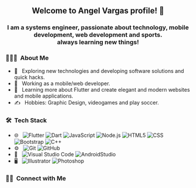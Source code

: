 <h2 align='center'>Welcome to Angel Vargas profile! 👋</h2>
<h3 align='center'>I am a systems engineer, passionate about technology, mobile development, web development and sports.</br>
always learning new things! </h3>

<h3> 👨🏻‍💻 &nbsp;About Me </h3>

- 🤔 &nbsp; Exploring new technologies and developing software solutions and quick hacks.
- 💼 &nbsp; Working as a mobile/web  developer.
- 🌱 &nbsp; Learning more about Flutter and create elegant and modern websites and mobile applications.
- ✍️ &nbsp; Hobbies: Graphic Design, videogames and play soccer.

<h3> 🛠 &nbsp;Tech Stack</h3>

- 🌐 &nbsp;
  ![Flutter](https://img.shields.io/badge/-Flutter-333333?style=flat&logo=flutter&logoColor=00bef8)
  ![Dart](https://img.shields.io/badge/-Dart-333333?style=flat&logo=Dart&logoColor=01579b)
  ![JavaScript](https://img.shields.io/badge/-JavaScript-333333?style=flat&logo=javascript)
  ![Node.js](https://img.shields.io/badge/-Node.js-333333?style=flat&logo=node.js)
  ![HTML5](https://img.shields.io/badge/-HTML5-333333?style=flat&logo=HTML5)
  ![CSS](https://img.shields.io/badge/-CSS-333333?style=flat&logo=CSS3&logoColor=1572B6)
  ![Bootstrap](https://img.shields.io/badge/-Bootstrap-333333?style=flat&logo=bootstrap&logoColor=563D7C)
  ![C++](https://img.shields.io/badge/-C++-333333?style=flat&logo=C%2B%2B&logoColor=00599C)
- ⚙️ &nbsp;
  ![Git](https://img.shields.io/badge/-Git-333333?style=flat&logo=git)
  ![GitHub](https://img.shields.io/badge/-GitHub-333333?style=flat&logo=github)
- 🔧 &nbsp;
  ![Visual Studio Code](https://img.shields.io/badge/-Visual%20Studio%20Code-333333?style=flat&logo=visual-studio-code&logoColor=007ACC)
  ![AndroidStudio](https://img.shields.io/badge/-AndroidStudio-333333?style=flat&logo=android-studio)
- 🖥 &nbsp;
  ![Illustrator](https://img.shields.io/badge/-Illustrator-333333?style=flat&logo=adobe-illustrator)
  ![Photoshop](https://img.shields.io/badge/-Photoshop-333333?style=flat&logo=adobe-photoshop)
  

<h3> 🤝🏻 &nbsp;Connect with Me </h3>

<p align="center">

</p>

